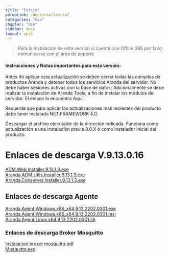 ```yaml
---
title: "Inicio"
permalink: /docs/uso/inicio/
categories: "Uso" 
chapter: "Uso" 
sidebar: docs
layout: apis
---
```


> Para la instalación de esta versión si cuenta con Office 365 por favor comunicarse con el área de soporte


####  Instrucciones y Notas importantes para esta versión:

Antes de aplicar esta actualización se deben cerrar todas las consolas de productos Aranda y detener todos los servicios Aranda del servidor. No debe haber sesiones activas con la base de datos; Adicionalmente se debe realizar la instalación de Aranda Tools, a fin de instalar los módulos de servidor. El enlace lo encuentra Aquí. 

Recuerde que para aplicar las actualizaciones más recientes del producto debe tener instalado NET.FRAMEWORK 4.0. 

Descargar el archivo ejecutable de la dirección indicada. Funciona como actualización a una instalación previa 8.0.X ó como instalador inicial del producto.


#  Enlaces de descarga V.9.13.0.16

[ADM.Web.Installer.9.13.1.3.exe](https://arandasoft.com/)
<br>
[Aranda.ADM.Utils.Installer.9.13.1.3.exe](https://arandasoft.com/)
<br>
[Aranda.Conserver.Installer.9.13.1.3.exe](https://arandasoft.com/)

##  Enlaces de descarga Agente

[Aranda.Agent.Windows.x86_x64.9.13.2202.0301.exe](https://arandasoft.com/)
<br>
[Aranda.Agent.Windows.x86_x64.9.13.2202.0301.msi](https://arandasoft.com/)
<br>
[Aranda.Agent.Linux.x64.9.13.2202.0301.sh](https://arandasoft.com/)


###  Enlaces de descarga Broker Mosquitto 
[Instalacion broker mosquitto.pdf](https://arandasoft.com/)
<br>
[Mosquitto.exe](https://arandasoft.com/)

<br>

<br>
